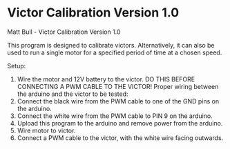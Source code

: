 #  Victor Calibration Version 1.0

Matt Bull - Victor Calibration Version 1.0
  
  This program is designed to calibrate victors.
   Alternatively, it can also be used to run a single motor for a specified period of time at a chosen speed.

   Setup:
   1. Wire the motor and 12V battery to the victor. DO THIS BEFORE CONNECTING A PWM CABLE TO THE VICTOR!
   Proper wiring between the arduino and the victor to be tested:
   2. Connect the black wire from the PWM cable to one of the GND pins on the arduino.
   3. Connect the white wire from the PWM cable to PIN 9 on the arduino.
   4. Upload this program to the arduino and remove power from the arduino.
   5. Wire motor to victor.
   6. Connect a PWM cable to the victor, with the white wire facing outwards.
